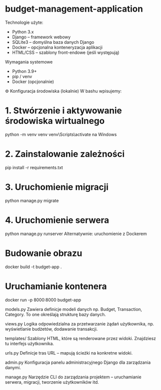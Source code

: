 # budget-management-application
Technologie użyte:
- Python 3.x
- Django – framework webowy
- SQLite3 – domyślna baza danych Django
- Docker – opcjonalna konteneryzacja aplikacji
- HTML/CSS – szablony front-endowe (jeśli występują)

Wymagania systemowe
- Python 3.9+
- pip / venv
- Docker (opcjonalnie)

⚙️ Konfiguracja środowiska (lokalnie)
W bashu wpisujemy:
# 1. Stwórzenie i aktywowanie środowiska wirtualnego
python -m venv venv
venv\Scripts\activate na Windows

# 2. Zainstalowanie zależności
pip install -r requirements.txt

# 3. Uruchomienie migracji
python manage.py migrate

# 4. Uruchomienie serwera
python manage.py runserver
Alternatywnie: uruchomienie z Dockerem

# Budowanie obrazu
docker build -t budget-app .

# Uruchamianie kontenera
docker run -p 8000:8000 budget-app

models.py
Zawiera definicje modeli danych np. Budget, Transaction, Category. To one określają strukturę bazy danych.

views.py
Logika odpowiedzialna za przetwarzanie żądań użytkownika, np. wyświetlanie budżetów, dodawanie transakcji.

templates/
Szablony HTML, które są renderowane przez widoki. Znajdziesz tu interfejs użytkownika.

urls.py
Definicje tras URL – mapują ścieżki na konkretne widoki.

admin.py
Konfiguracja panelu administracyjnego Django dla zarządzania danymi.

manage.py
Narzędzie CLI do zarządzania projektem – uruchamianie serwera, migracji, tworzenie użytkowników itd.
